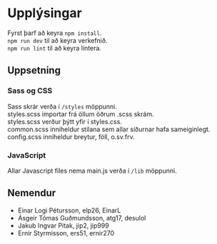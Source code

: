 # Upplýsingar
Fyrst þarf að keyra `npm install`. <br/>
`npm run dev` til að keyra verkefnið. <br/>
`npm run lint` til að keyra lintera.
## Uppsetning

### Sass og CSS
Sass skrár verða í `/styles` möppunni. <br/>
styles.scss importar frá öllum öðrum .scss skrám. <br/>
styles.scss verður þýtt yfir í styles.css. <br/>
common.scss inniheldur stílana sem allar síðurnar hafa sameiginlegt. <br/>
config.scss inniheldur breytur, föll, o.sv.frv.

### JavaScript
Allar Javascript files nema main.js verða í `/lib` möppunni.

## Nemendur
* Einar Logi Pétursson, elp26, EinarL
* Ásgeir Tómas Guðmundsson, atg17, desulol
* Jakub Ingvar Pitak, jip2, jip999
* Ernir Styrmisson, ers51, ernir270
